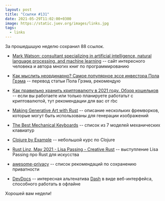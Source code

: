 ```yaml
---
layout: post
title: "Ссылки #131"
date: 2021-05-29T11:02:00+0300
image: https://static.juev.org/images/links.jpg
tags:
  - links
---
```

За прошедшшую неделю сохранил 88 ссылок.

* [Mark Watson: consultant specializing in artificial intelligence, natural language processing, and machine learning](http://markwatson.com/) -- сайт интересного человека и автора многих книг по программированию

* [Как мыслить неординарно? Самое популярное эссе инвестора Пола Грэма](https://reminder.media/post/samoe-populyarnoe-esse-pola-grema) -- перевод статьи Пола Грэма, рекомендую

* [Как правильно хранить криптовалюту в 2021 году. Обзор кошельков](https://www.rbc.ru/crypto/news/601518f29a79471424899d99) -- если вы работаете или только планируете работатьт с криптовалютой, тут рекомендации для вас от rbc

* [Making Generative Art with Rust](https://blog.abor.dev/p/making-generative-art-with-rust) -- описание нескольких фремворков, которые могут быть использованы для генерации изображений

* [The Best Mechanical Keyboards](https://www.nytimes.com/wirecutter/reviews/our-favorite-mechanical-keyboards/) -- список из 7 моделей механических клавиатур

* [Clojure by Example](https://kimh.github.io/clojure-by-example/#about) -- небольшой курс по Clojure

* [Rust Linz, May 2021 - Lisa Passing - Creative Rust](https://www.youtube.com/watch?v=VJUhINt5dF0) -- выступление Lisa Passing про Rust для искусства

* [awesome-privacy](https://github.com/pluja/awesome-privacy) -- список рекомендаций по сохранению приватности

* [DevDocs](https://devdocs.io) -- интересная альтенатива [Dash](https://kapeli.com/dash) в виде веб-интерфейса, способного работать в офлайне

Хорошей вам недели!
